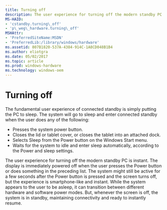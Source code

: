 ```yaml
---
title: Turning off
description: The user experience for turning off the modern standby PC is instant.
MS-HAID:
- 'cstandby.turning\_off'
- 'p\_weg\_hardware.turning\_off'
MSHAttr:
- 'PreferredSiteName:MSDN'
- 'PreferredLib:/library/windows/hardware'
ms.assetid: 807B1820-537A-4384-914C-1A8CD048B1B4
ms.author: eliotgra
ms.date: 05/02/2017
ms.topic: article
ms.prod: windows-hardware
ms.technology: windows-oem
---
```


# Turning off


The fundamental user experience of connected standby is simply putting the PC to sleep. The system will go to sleep and enter connected standby when the user does any of the following:

-   Presses the system power button.
-   Closes the lid or tablet cover, or closes the tablet into an attached dock.
-   Selects Sleep from the Power button on the Windows Start menu.
-   Waits for the system to idle and enter sleep automatically, according to the Power and sleep settings.

The user experience for turning off the modern standby PC is instant. The display is immediately powered off when the user presses the Power button or does something in the preceding list. The system might still be active for a few seconds after the Power button is pressed and the screen turns off, but the experience is smartphone-like and instant. While the system appears to the user to be asleep, it can transition between different hardware and software power modes. But, whenever the screen is off, the system is in standby, maintaining connectivity and ready to instantly resume.

 

 






